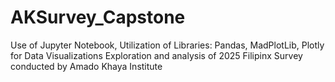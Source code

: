 # AKSurvey_Capstone
Use of Jupyter Notebook, 
Utilization of Libraries: Pandas, MadPlotLib, Plotly for Data Visualizations
Exploration and analysis of 2025 Filipinx Survey conducted by Amado Khaya Institute
